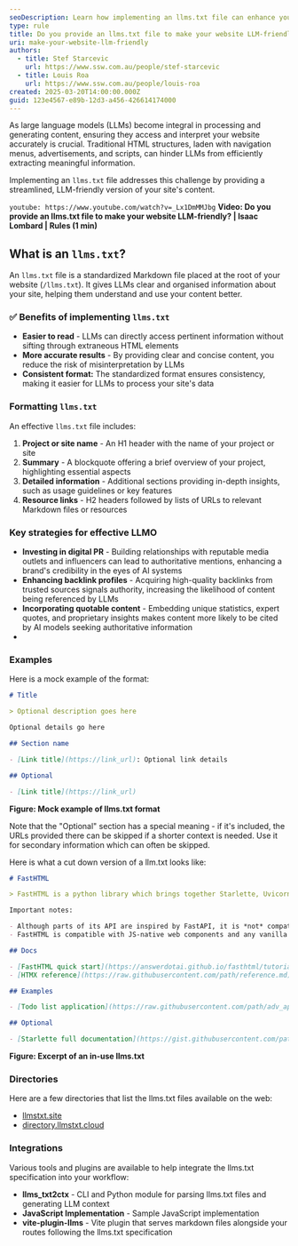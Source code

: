 ```yaml
---
seoDescription: Learn how implementing an llms.txt file can enhance your website's accessibility and usability for large language models, ensuring accurate content interpretation and improved user interactions.
type: rule
title: Do you provide an llms.txt file to make your website LLM-friendly?
uri: make-your-website-llm-friendly
authors:
  - title: Stef Starcevic
    url: https://www.ssw.com.au/people/stef-starcevic
  - title: Louis Roa
    url: https://www.ssw.com.au/people/louis-roa
created: 2025-03-20T14:00:00.000Z
guid: 123e4567-e89b-12d3-a456-426614174000
---
```


As large language models (LLMs) become integral in processing and generating content, ensuring they access and interpret your website accurately is crucial. Traditional HTML structures, laden with navigation menus, advertisements, and scripts, can hinder LLMs from efficiently extracting meaningful information.

Implementing an `llms.txt` file addresses this challenge by providing a streamlined, LLM-friendly version of your site's content.

<!--endintro-->

`youtube: https://www.youtube.com/watch?v=_Lx1DmMMJbg`
**Video: Do you provide an llms.txt file to make your website LLM-friendly? | Isaac Lombard | Rules (1 min)**

## What is an `llms.txt`?

An `llms.txt` file is a standardized Markdown file placed at the root of your website (`/llms.txt`). It gives LLMs clear and organised information about your site, helping them understand and use your content better.

### ✅ Benefits of implementing `llms.txt`

* **Easier to read** - LLMs can directly access pertinent information without sifting through extraneous HTML elements
* **More accurate results** - By providing clear and concise content, you reduce the risk of misinterpretation by LLMs
* **Consistent format:** The standardized format ensures consistency, making it easier for LLMs to process your site's data

### Formatting `llms.txt`

An effective `llms.txt` file includes:

1. **Project or site name** - An H1 header with the name of your project or site
2. **Summary** - A blockquote offering a brief overview of your project, highlighting essential aspects
3. **Detailed information** - Additional sections providing in-depth insights, such as usage guidelines or key features
4. **Resource links** - H2 headers followed by lists of URLs to relevant Markdown files or resources

### Key strategies for effective LLMO

* **Investing in digital PR** - Building relationships with reputable media outlets and influencers can lead to authoritative mentions, enhancing a brand's credibility in the eyes of AI systems
* **Enhancing backlink profiles** - Acquiring high-quality backlinks from trusted sources signals authority, increasing the likelihood of content being referenced by LLMs
* **Incorporating quotable content** - Embedding unique statistics, expert quotes, and proprietary insights makes content more likely to be cited by AI models seeking authoritative information
* 
### Examples

Here is a mock example of the format:

```markdown
# Title

> Optional description goes here

Optional details go here

## Section name

- [Link title](https://link_url): Optional link details

## Optional

- [Link title](https://link_url)
```

**Figure: Mock example of llms.txt format**

Note that the "Optional" section has a special meaning - if it's included, the URLs provided there can be skipped if a shorter context is needed. Use it for secondary information which can often be skipped.

Here is what a cut down version of a llm.txt looks like:

```markdown
# FastHTML

> FastHTML is a python library which brings together Starlette, Uvicorn, HTMX, and fastcore's `FT` "FastTags" into a library for creating server-rendered hypermedia applications.

Important notes:

- Although parts of its API are inspired by FastAPI, it is *not* compatible with FastAPI syntax and is not targeted at creating API services
- FastHTML is compatible with JS-native web components and any vanilla JS library, but not with React, Vue, or Svelte.

## Docs

- [FastHTML quick start](https://answerdotai.github.io/fasthtml/tutorials/quickstart_for_web_devs.html.md): A brief overview of many FastHTML features
- [HTMX reference](https://raw.githubusercontent.com/path/reference.md): Brief description of all HTMX attributes, CSS classes, headers, events, extensions, js lib methods, and config options

## Examples

- [Todo list application](https://raw.githubusercontent.com/path/adv_app.py): Detailed walk-thru of a complete CRUD app in FastHTML showing idiomatic use of FastHTML and HTMX patterns.

## Optional

- [Starlette full documentation](https://gist.githubusercontent.com/path/starlette-sml.md): A subset of the Starlette documentation useful for FastHTML development.
```

**Figure: Excerpt of an in-use llms.txt**

### Directories

Here are a few directories that list the llms.txt files available on the web:

* [llmstxt.site](llmstxt.site)
* [directory.llmstxt.cloud](directory.llmstxt.cloud)

### Integrations

Various tools and plugins are available to help integrate the llms.txt specification into your workflow:

* **llms_txt2ctx** - CLI and Python module for parsing llms.txt files and generating LLM context
* **JavaScript Implementation** - Sample JavaScript implementation
* **vite-plugin-llms** - Vite plugin that serves markdown files alongside your routes following the llms.txt specification
